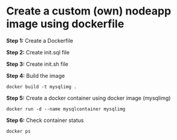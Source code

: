 # Create a custom (own) nodeapp image using dockerfile
**Step 1:** Create a Dockerfile

**Step 2:** Create init.sql file

**Step 3:** Create init.sh file

**Step 4:** Build the image

``` docker build -t mysqlimg . ```

**Step 5:** Create a docker container using docker image (mysqlimg)

``` docker run -d --name mysqlcontainer mysqlimg ```

**Step 6:** Check container status

``` docker ps ```


